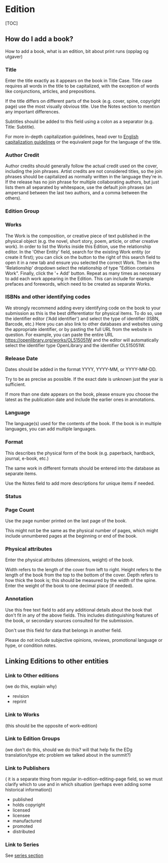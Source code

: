 # Edition

[TOC]

## How do I add a book?
How to add a book, what is an edition, bit about print runs (opplag og utgaver)


### Title
Enter the title exactly as it appears on the book in Title Case. Title case requires all words in the title to be capitalized, with the exception of words like conjunctions, articles, and prepositions.

If the title differs on different parts of the book (e.g. cover, spine, copyright page) use the most visually obvious title. Use the Notes section to mention any important differences.

Subtitles should be added to this field using a colon as a separator (e.g. Title: Subtitle).

For more in-depth capitalization guidelines, head over to [English capitalization guidelines](../language_specific/capitalization-en.md) or the equivalent page for the language of the title.

### Author Credit
Author credits should generally follow the actual credit used on the cover, including the join phrases.
Artist credits are not considered titles, so the join phrases should be capitalized as normally written in the language they're in.
If the release has no join phrase for multiple collaborating authors, but just lists them all separated by whitespace, use the default join phrases (an ampersand between the last two authors, and a comma between the others).

### Edition Group


### Works
The Work is the composition, or creative piece of text published in the physical object (e.g. the novel, short story, poem, article, or other creative work).
In order to list the Works inside this Edition, use the relationship editor.
In the 'Other Entity' field, search for the existing Work entity (or create it first); you can click on the button to the right of this search field to open it in a new tab and ensure you selected the correct Work.
Then in the 'Relationship' dropdown select the relationship of type "Edition contains Work".
Finally, click the '+ Add' button. Repeat as many times as necessary to add each work appearing in the Edition. This can include for example prefaces and forewords, which need to be created as separate Works.

### ISBNs and other identifying codes
We strongly recommend adding every identifying code on the book to your submission as this is the best differentiator for physical items.
To do so, use the identifier editor ('Add identifier') and select the type of identifier (ISBN, Barcode, etc.)
Here you can also link to other databases and websites using the appropriate identifier, or by pasting the full URL from the website in question.
For example, you can paste the entire URL https://openlibrary.org/works/OL515051W and the editor will automatically select the identifier type OpenLibrary and the identifier OL515051W.

### Release Date
Dates should be added in the format YYYY, YYYY-MM, or YYYY-MM-DD.

Try to be as precise as possible. If the exact date is unknown just the year is sufficient.

If more than one date appears on the book, please ensure you choose the latest as the publication date and include the earlier ones in annotations.

### Language
The language(s) used for the contents of the book. If the book is in multiple languages, you can add multiple languages.

### Format
This describes the physical form of the book (e.g. paperback, hardback, journal, e-book, etc.)

The same work in different formats should be entered into the database as separate items.

Use the Notes field to add more descriptions for unique items if needed.

### Status

### Page Count
Use the page number printed on the last page of the book.

This might not be the same as the physical number of pages, which might include unnumbered pages at the beginning or end of the book.


### Physical attributes
Enter the physical attributes (dimensions, weight) of the book.
<!-- Select your preferred unit of measurement from the dropdown menu on the right. -->
Width refers to the length of the cover from left to right.
Height refers to the length of the book from the top to the bottom of the cover.
Depth refers to how thick the book is; this should be measured by the width of the spine.
Enter the weight of the book to one decimal place (if needed).



### Annotation
Use this free text field to add any additional details about the book that don't fit in any of the above fields. This includes distinguishing features of the book, or secondary sources consulted for the submission.

Don't use this field for data that belongs in another field.

Please do not include subjective opinions, reviews, promotional language or hype, or condition notes.

## Linking Editions to other entities

### Link to Other editions
(we do this, explain why)
- revision
- reprint

### Link to Works
(this should be the opposite of work-edition)

### Link to Edition Groups
(we don't do this, should we do this? will that help fix the EDg  translation/type etc problem we talked about in the summit?)

### Link to Publishers
( it is a separate thing from regular in-edition-editing-page field, so we must clarify which to use and in which situation (perhaps even adding some historical information))
- published
- holds copyright
- licensed
- licensee
- manufactured
- promoted
- distributed

### Link to Series
See [series section](../../tutorials/series.md)